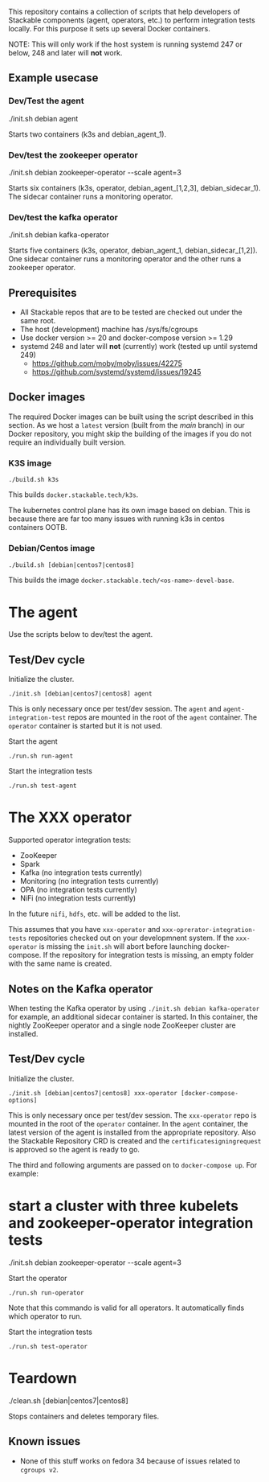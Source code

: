 This repository contains a collection of scripts that help developers of Stackable components (agent, operators, etc.) to
perform integration tests locally. For this purpose it sets up several Docker containers.

NOTE: This will only work if the host system is running systemd 247 or below, 248 and later will **not** work.

## Example usecase

### Dev/Test the agent

  ./init.sh debian agent

Starts two containers (k3s and debian_agent_1).

### Dev/test the zookeeper operator

  ./init.sh debian zookeeper-operator --scale agent=3

Starts six containers (k3s, operator, debian_agent_[1,2,3], debian_sidecar_1). The sidecar container runs a monitoring operator.

### Dev/test the kafka operator

  ./init.sh debian kafka-operator

Starts five containers (k3s, operator, debian_agent_1, debian_sidecar_[1,2]). One sidecar container runs a monitoring operator and the other runs a zookeeper operator.

## Prerequisites

* All Stackable repos that are to be tested are checked out under the same root.
* The host (development) machine has /sys/fs/cgroups
* Use docker version >= 20 and docker-compose version >= 1.29
* systemd 248 and later will **not** (currently) work (tested up until systemd 249)
  * https://github.com/moby/moby/issues/42275
  * https://github.com/systemd/systemd/issues/19245

## Docker images

The required Docker images can be built using the script described in this section. As we host a `latest` version (built from the *main* branch) in our Docker repository, you might skip the building of the images if you do not require an individually built version.

### K3S image

    ./build.sh k3s

This builds `docker.stackable.tech/k3s`.

The kubernetes control plane has its own image based on debian. This is because there are far too many issues
with running k3s in centos containers OOTB.

### Debian/Centos image

    ./build.sh [debian|centos7|centos8]

This builds the image `docker.stackable.tech/<os-name>-devel-base`.

# The agent

Use the scripts below to dev/test the agent.

## Test/Dev cycle

Initialize the cluster.

    ./init.sh [debian|centos7|centos8] agent

 This is only necessary once per test/dev session. The `agent` and `agent-integration-test` repos are mounted in the root of the `agent` container.
 The `operator` container is started but it is not used.

Start the agent

    ./run.sh run-agent

Start the integration tests

    ./run.sh test-agent

# The XXX operator

Supported operator integration tests:
* ZooKeeper
* Spark
* Kafka (no integration tests currently)
* Monitoring (no integration tests currently)
* OPA (no integration tests currently)
* NiFi (no integration tests currently)

In the future `nifi`, `hdfs`, etc. will be added to the list.

This assumes that you have `xxx-operator` and `xxx-oprerator-integration-tests` repositories checked out on your developmnent system. If the `xxx-operator` is missing the `init.sh` will abort before launching docker-compose. If the repository for integration tests is missing, an empty folder with the same name is created.

## Notes on the Kafka operator

When testing the Kafka operator by using `./init.sh debian kafka-operator` for example, an additional sidecar container is started. In this container, the nightly ZooKeeper operator and a single node ZooKeeper cluster are installed.

## Test/Dev cycle

Initialize the cluster.

    ./init.sh [debian|centos7|centos8] xxx-operator [docker-compose-options]

This is only necessary once per test/dev session. The `xxx-operator` repo is mounted in the root of the `operator` container. In the `agent` container, the latest version of the agent is installed from the appropriate repository. Also the Stackable Repository CRD is created and the `certificatesigningrequest` is approved so the agent is ready to go.

The third and following arguments are passed on to `docker-compose up`. For example:

  # start a cluster with three kubelets and zookeeper-operator integration tests
  ./init.sh debian zookeeper-operator --scale agent=3

Start the operator

    ./run.sh run-operator

Note that this commando is valid for all operators. It automatically finds which operator to run.

Start the integration tests

    ./run.sh test-operator

# Teardown

  ./clean.sh [debian|centos7|centos8]

Stops containers and deletes temporary files.

## Known issues

* None of this stuff works on fedora 34 because of issues related to `cgroups v2`. 

